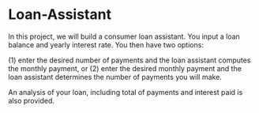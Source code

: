 # Loan-Assistant

In this project, we will build a consumer loan assistant. You input a loan balance and yearly interest rate. You then have two options: 

(1) enter the desired number of payments and the loan assistant computes the monthly payment, or 
(2) enter the desired monthly payment and the loan assistant determines the number of payments you will make. 

An analysis of your loan, including total of payments and interest paid is also provided.
